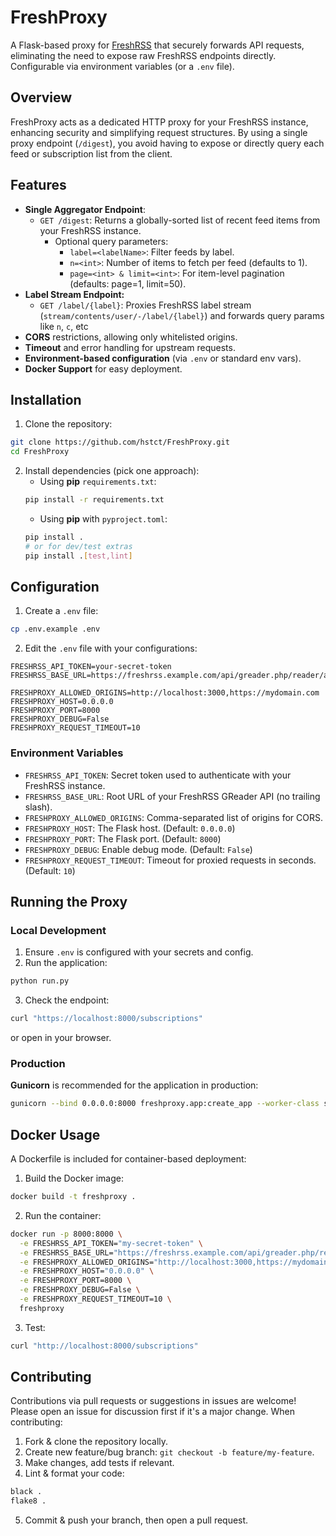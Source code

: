 # FreshProxy

A Flask-based proxy for [FreshRSS](https://github.com/FreshRSS/FreshRSS) that securely forwards API requests, eliminating the need to expose raw FreshRSS endpoints directly. Configurable via environment variables (or a `.env` file).

## Overview

FreshProxy acts as a dedicated HTTP proxy for your FreshRSS instance, enhancing security and simplifying request structures. By using a single proxy endpoint (`/digest`), you avoid having to expose or directly query each feed or subscription list from the client.

## Features

- **Single Aggregator Endpoint**:
    - `GET /digest`: Returns a globally-sorted list of recent feed items from your FreshRSS instance.
        - Optional query parameters:
            - `label=<labelName>`: Filter feeds by label.
            - `n=<int>`: Number of items to fetch per feed (defaults to 1).
            - `page=<int> & limit=<int>`: For item-level pagination (defaults: page=1, limit=50).
- **Label Stream Endpoint:**
    - `GET /label/{label}`: Proxies FreshRSS label stream (`stream/contents/user/-/label/{label}`) and forwards query params like `n`, `c`, etc
- **CORS** restrictions, allowing only whitelisted origins.
- **Timeout** and error handling for upstream requests.
- **Environment-based configuration** (via `.env` or standard env vars).
- **Docker Support** for easy deployment.

## Installation

1. Clone the repository:
```bash
git clone https://github.com/hstct/FreshProxy.git
cd FreshProxy
```
2. Install dependencies (pick one approach):
    - Using **pip** `requirements.txt`:
    ```bash
    pip install -r requirements.txt
    ```
    - Using **pip** with `pyproject.toml`:
    ```bash
    pip install .
    # or for dev/test extras
    pip install .[test,lint]
    ```

## Configuration

1. Create a `.env` file:
```bash
cp .env.example .env
```
2. Edit the `.env` file with your configurations:
```dotenv
FRESHRSS_API_TOKEN=your-secret-token
FRESHRSS_BASE_URL=https://freshrss.example.com/api/greader.php/reader/api/0

FRESHPROXY_ALLOWED_ORIGINS=http://localhost:3000,https://mydomain.com
FRESHPROXY_HOST=0.0.0.0
FRESHPROXY_PORT=8000
FRESHPROXY_DEBUG=False
FRESHPROXY_REQUEST_TIMEOUT=10
```

### Environment Variables

- `FRESHRSS_API_TOKEN`: Secret token used to authenticate with your FreshRSS instance.
- `FRESHRSS_BASE_URL`: Root URL of your FreshRSS GReader API (no trailing slash).
- `FRESHPROXY_ALLOWED_ORIGINS`: Comma-separated list of origins for CORS.
- `FRESHPROXY_HOST`: The Flask host. (Default: `0.0.0.0`)
- `FRESHPROXY_PORT`: The Flask port. (Default: `8000`)
- `FRESHPROXY_DEBUG`: Enable debug mode. (Default: `False`)
- `FRESHPROXY_REQUEST_TIMEOUT`: Timeout for proxied requests in seconds. (Default: `10`)

## Running the Proxy

### Local Development

1. Ensure `.env` is configured with your secrets and config.
2. Run the application:
```bash
python run.py
```
3. Check the endpoint:
```bash
curl "https://localhost:8000/subscriptions"
```
or open in your browser.

### Production

**Gunicorn** is recommended for the application in production:

```bash
gunicorn --bind 0.0.0.0:8000 freshproxy.app:create_app --worker-class sync --workers 4
```

## Docker Usage

A Dockerfile is included for container-based deployment:

1. Build the Docker image:
```bash
docker build -t freshproxy .
```
2. Run the container:
```bash
docker run -p 8000:8000 \
  -e FRESHRSS_API_TOKEN="my-secret-token" \
  -e FRESHRSS_BASE_URL="https://freshrss.example.com/api/greader.php/reader/api/0" \
  -e FRESHPROXY_ALLOWED_ORIGINS="http://localhost:3000,https://mydomain.com" \
  -e FRESHPROXY_HOST="0.0.0.0" \
  -e FRESHPROXY_PORT=8000 \
  -e FRESHPROXY_DEBUG=False \
  -e FRESHPROXY_REQUEST_TIMEOUT=10 \
  freshproxy
```
3. Test:
```bash
curl "http://localhost:8000/subscriptions"
```

## Contributing

Contributions via pull requests or suggestions in issues are welcome! Please open an issue for discussion first if it's a major change. When contributing:

1. Fork & clone the repository locally.
2. Create new feature/bug branch: `git checkout -b feature/my-feature`.
3. Make changes, add tests if relevant.
4. Lint & format your code:
```bash
black .
flake8 .
```
5. Commit & push your branch, then open a pull request.
